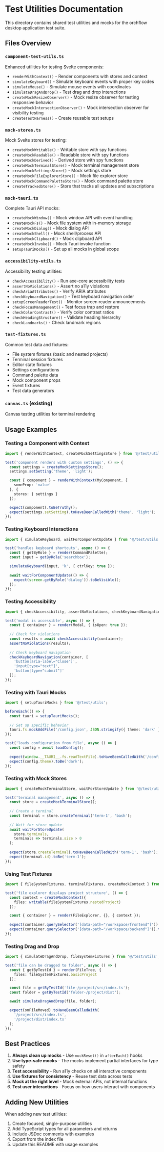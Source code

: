 # Test Utilities Documentation

This directory contains shared test utilities and mocks for the orchflow desktop application test suite.

## Files Overview

### `component-test-utils.ts`
Enhanced utilities for testing Svelte components:
- `renderWithContext()` - Render components with stores and context
- `simulateKeyboard()` - Simulate keyboard events with proper key codes
- `simulateMouse()` - Simulate mouse events with coordinates
- `simulateDragAndDrop()` - Test drag and drop interactions
- `createMockResizeObserver()` - Mock resize observer for testing responsive behavior
- `createMockIntersectionObserver()` - Mock intersection observer for visibility testing
- `createTestHarness()` - Create reusable test setups

### `mock-stores.ts`
Mock Svelte stores for testing:
- `createMockWritable()` - Writable store with spy functions
- `createMockReadable()` - Readable store with spy functions
- `createMockDerived()` - Derived store with spy functions
- `createMockTerminalStore()` - Mock terminal management store
- `createMockSettingsStore()` - Mock settings store
- `createMockFileExplorerStore()` - Mock file explorer store
- `createMockCommandPaletteStore()` - Mock command palette store
- `createTrackedStore()` - Store that tracks all updates and subscriptions

### `mock-tauri.ts`
Complete Tauri API mocks:
- `createMockWindow()` - Mock window API with event handling
- `createMockFs()` - Mock file system with in-memory storage
- `createMockDialog()` - Mock dialog API
- `createMockShell()` - Mock shell/process API
- `createMockClipboard()` - Mock clipboard API
- `createMockInvoke()` - Mock Tauri invoke function
- `setupTauriMocks()` - Set up all mocks in global scope

### `accessibility-utils.ts`
Accessibility testing utilities:
- `checkAccessibility()` - Run axe-core accessibility tests
- `assertNoViolations()` - Assert no a11y violations
- `checkAriaAttributes()` - Verify ARIA attributes
- `checkKeyboardNavigation()` - Test keyboard navigation order
- `setupScreenReaderTest()` - Monitor screen reader announcements
- `checkFocusManagement()` - Test focus trap and restore
- `checkColorContrast()` - Verify color contrast ratios
- `checkHeadingStructure()` - Validate heading hierarchy
- `checkLandmarks()` - Check landmark regions

### `test-fixtures.ts`
Common test data and fixtures:
- File system fixtures (basic and nested projects)
- Terminal session fixtures
- Editor state fixtures
- Settings configurations
- Command palette data
- Mock component props
- Event fixtures
- Test data generators

### `canvas.ts` (existing)
Canvas testing utilities for terminal rendering

## Usage Examples

### Testing a Component with Context

```typescript
import { renderWithContext, createMockSettingsStore } from '@/test/utils';

test('component renders with custom settings', () => {
  const settings = createMockSettingsStore();
  settings.setSetting('theme', 'light');

  const { component } = renderWithContext(MyComponent, {
    someProp: 'value'
  }, {
    stores: { settings }
  });

  expect(component).toBeTruthy();
  expect(settings.setSetting).toHaveBeenCalledWith('theme', 'light');
});
```

### Testing Keyboard Interactions

```typescript
import { simulateKeyboard, waitForComponentUpdate } from '@/test/utils';

test('handles keyboard shortcuts', async () => {
  const { getByRole } = render(CommandPalette);
  const input = getByRole('searchbox');

  simulateKeyboard(input, 'k', { ctrlKey: true });
  
  await waitForComponentUpdate(() => {
    expect(screen.getByRole('dialog')).toBeVisible();
  });
});
```

### Testing Accessibility

```typescript
import { checkAccessibility, assertNoViolations, checkKeyboardNavigation } from '@/test/utils';

test('modal is accessible', async () => {
  const { container } = render(Modal, { isOpen: true });
  
  // Check for violations
  const results = await checkAccessibility(container);
  assertNoViolations(results);
  
  // Check keyboard navigation
  checkKeyboardNavigation(container, [
    'button[aria-label="Close"]',
    'input[type="text"]',
    'button[type="submit"]'
  ]);
});
```

### Testing with Tauri Mocks

```typescript
import { setupTauriMocks } from '@/test/utils';

beforeEach(() => {
  const tauri = setupTauriMocks();
  
  // Set up specific behavior
  tauri.fs.mockAddFile('/config.json', JSON.stringify({ theme: 'dark' }));
});

test('loads configuration from file', async () => {
  const config = await loadConfig();
  
  expect(window.__TAURI__.fs.readTextFile).toHaveBeenCalledWith('/config.json');
  expect(config.theme).toBe('dark');
});
```

### Testing with Mock Stores

```typescript
import { createMockTerminalStore, waitForStoreUpdate } from '@/test/utils';

test('terminal management', async () => {
  const store = createMockTerminalStore();
  
  // Create a terminal
  const terminal = store.createTerminal('term-1', 'bash');
  
  // Wait for store update
  await waitForStoreUpdate(
    store.terminals,
    terminals => terminals.size > 0
  );
  
  expect(store.createTerminal).toHaveBeenCalledWith('term-1', 'bash');
  expect(terminal.id).toBe('term-1');
});
```

### Using Test Fixtures

```typescript
import { fileSystemFixtures, terminalFixtures, createMockContext } from '@/test/utils';

test('file explorer displays project structure', () => {
  const context = createMockContext({
    files: writable(fileSystemFixtures.nestedProject)
  });

  const { container } = render(FileExplorer, {}, { context });
  
  expect(container.querySelector('[data-path="/workspace/frontend"]')).toBeTruthy();
  expect(container.querySelector('[data-path="/workspace/backend"]')).toBeTruthy();
});
```

### Testing Drag and Drop

```typescript
import { simulateDragAndDrop, fileSystemFixtures } from '@/test/utils';

test('file can be dragged to folder', async () => {
  const { getByTestId } = render(FileTree, {
    files: fileSystemFixtures.basicProject
  });

  const file = getByTestId('file-/project/src/index.ts');
  const folder = getByTestId('folder-/project/dist');

  await simulateDragAndDrop(file, folder);

  expect(onFileMoved).toHaveBeenCalledWith(
    '/project/src/index.ts',
    '/project/dist/index.ts'
  );
});
```

## Best Practices

1. **Always clean up mocks** - Use `mockReset()` in `afterEach()` hooks
2. **Use type-safe mocks** - The mocks implement partial interfaces for type safety
3. **Test accessibility** - Run a11y checks on all interactive components
4. **Use fixtures for consistency** - Reuse test data across tests
5. **Mock at the right level** - Mock external APIs, not internal functions
6. **Test user interactions** - Focus on how users interact with components

## Adding New Utilities

When adding new test utilities:

1. Create focused, single-purpose utilities
2. Add TypeScript types for all parameters and returns
3. Include JSDoc comments with examples
4. Export from the index file
5. Update this README with usage examples